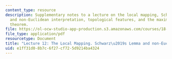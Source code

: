 ```yaml
---
content_type: resource
description: Supplementary notes to a lecture on the local mapping, Schwarz's lemma
  and non-Euclidean interpretation, topological features, and the maximum modulus
  theorem.
file: https://ol-ocw-studio-app-production.s3.amazonaws.com/courses/18-112-functions-of-a-complex-variable-fall-2008/e1ff31d08b7c6f27cf725d9214ba4324_lecture12.pdf
file_type: application/pdf
resourcetype: Document
title: "Lecture 12: The Local Mapping. Schwarz\u2019s Lemma and non-Euclidean interpretation"
uid: e1ff31d0-8b7c-6f27-cf72-5d9214ba4324
---
```

